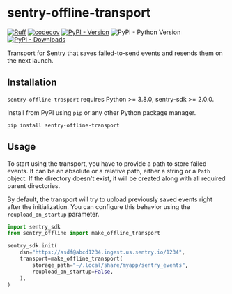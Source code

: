 # sentry-offline-transport
[![Ruff](https://img.shields.io/endpoint?url=https://raw.githubusercontent.com/astral-sh/ruff/main/assets/badge/v2.json)](https://github.com/astral-sh/ruff)
[![codecov](https://codecov.io/gh/Klavionik/sentry-offline-transport/graph/badge.svg?token=L5GROOX2QN)](https://codecov.io/gh/Klavionik/sentry-offline-transport)
[![PyPI - Version](https://img.shields.io/pypi/v/sentry-offline-transport)](https://pypi.org/project/sentry-offline-transport)
![PyPI - Python Version](https://img.shields.io/pypi/pyversions/sentry-offline-transport)
[![PyPI - Downloads](https://img.shields.io/pypi/dm/sentry-offline-transport)](https://pypistats.org/packages/sentry-offline-transport)

Transport for Sentry that saves failed-to-send events and resends them on the next launch.

## Installation
`sentry-offline-trasport` requires Python >= 3.8.0, sentry-sdk >= 2.0.0.

Install from PyPI using `pip` or any other Python package manager.

`pip install sentry-offline-transport`

## Usage
To start using the transport, you have to provide a path to store failed events. It can be
an absolute or a relative path, either a string or a `Path` object. If the directory doesn't exist, 
it will be created along with all required parent directories.

By default, the transport will try to upload previously saved events right after the initialization.
You can configure this behavior using the `reupload_on_startup` parameter.

```python
import sentry_sdk
from sentry_offline import make_offline_transport

sentry_sdk.init(
    dsn="https://asdf@abcd1234.ingest.us.sentry.io/1234",
    transport=make_offline_transport(
        storage_path="~/.local/share/myapp/sentry_events", 
        reupload_on_startup=False,
    ),
)
```
